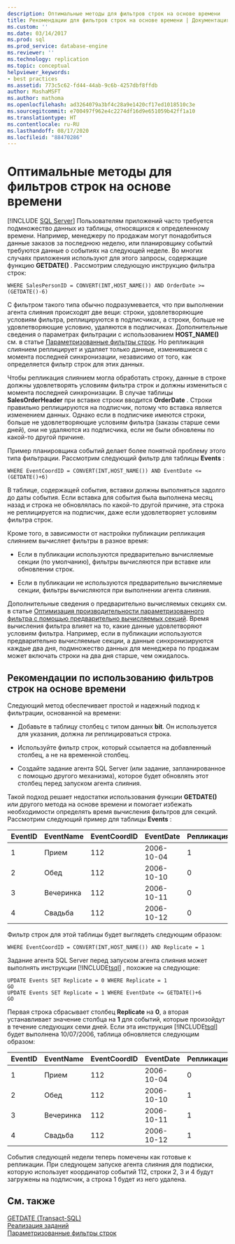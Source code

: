 ```yaml
---
description: Оптимальные методы для фильтров строк на основе времени
title: Рекомендации для фильтров строк на основе времени | Документация Майкрософт
ms.custom: ''
ms.date: 03/14/2017
ms.prod: sql
ms.prod_service: database-engine
ms.reviewer: ''
ms.technology: replication
ms.topic: conceptual
helpviewer_keywords:
- best practices
ms.assetid: 773c5c62-fd44-44ab-9c6b-4257dbf8ffdb
author: MashaMSFT
ms.author: mathoma
ms.openlocfilehash: ad3264079a3bf4c28a9e1420cf17ed1018510c3e
ms.sourcegitcommit: e700497f962e4c2274df16d9e651059b42ff1a10
ms.translationtype: HT
ms.contentlocale: ru-RU
ms.lasthandoff: 08/17/2020
ms.locfileid: "88470286"
---
```

# <a name="best-practices-for-time-based-row-filters"></a>Оптимальные методы для фильтров строк на основе времени
[!INCLUDE [SQL Server](../../../includes/applies-to-version/sqlserver.md)]
  Пользователям приложений часто требуется подмножество данных из таблицы, относящихся к определенному времени. Например, менеджеру по продажам могут понадобиться данные заказов за последнюю неделю, или планировщику событий требуются данные о событиях на следующей неделе. Во многих случаях приложения используют для этого запросы, содержащие функцию **GETDATE()** . Рассмотрим следующую инструкцию фильтра строк:  
  
```  
WHERE SalesPersonID = CONVERT(INT,HOST_NAME()) AND OrderDate >= (GETDATE()-6)  
```  
  
 С фильтром такого типа обычно подразумевается, что при выполнении агента слияния происходят две вещи: строки, удовлетворяющие условиям фильтра, реплицируются в подписчиках, а строки, больше не удовлетворяющие условию, удаляются в подписчиках. Дополнительные сведения о параметрах фильтрации с использованием **HOST_NAME()** см. в статье [Параметризованные фильтры строк](../../../relational-databases/replication/merge/parameterized-filters-parameterized-row-filters.md). Но репликация слиянием реплицирует и удаляет только данные, изменившиеся с момента последней синхронизации, независимо от того, как определяется фильтр строк для этих данных.  
  
 Чтобы репликация слиянием могла обработать строку, данные в строке должны удовлетворять условиям фильтра строк и должны измениться с момента последней синхронизации. В случае таблицы **SalesOrderHeader** при вставке строки вводится **OrderDate** . Строки правильно реплицируются на подписчик, потому что вставка является изменением данных. Однако если в подписчике имеются строки, больше не удовлетворяющие условиям фильтра (заказы старше семи дней), они не удаляются из подписчика, если не были обновлены по какой-то другой причине.  
  
 Пример планировщика событий делает более понятной проблему этого типа фильтрации. Рассмотрим следующий фильтр для таблицы **Events** :  
  
```  
WHERE EventCoordID = CONVERT(INT,HOST_NAME()) AND EventDate <= (GETDATE()+6)  
```  
  
 В таблице, содержащей события, вставки должны выполняться задолго до даты события. Если вставка для события была выполнена месяц назад и строка не обновлялась по какой-то другой причине, эта строка не реплицируется на подписчик, даже если удовлетворяет условиям фильтра строк.  
  
 Кроме того, в зависимости от настройки публикации репликация слиянием вычисляет фильтры в разное время:  
  
-   Если в публикации используются предварительно вычисляемые секции (по умолчанию), фильтры вычисляются при вставке или обновлении строк.  
  
-   Если в публикации не используются предварительно вычисляемые секции, фильтры вычисляются при выполнении агента слияния.  
  
 Дополнительные сведения о предварительно вычисляемых секциях см. в статье [Оптимизация производительности параметризованного фильтра с помощью предварительно вычисляемых секций](../../../relational-databases/replication/merge/parameterized-filters-optimize-for-precomputed-partitions.md). Время вычисления фильтра влияет на то, какие данные удовлетворяют условиям фильтра. Например, если в публикации используются предварительно вычисляемые секции, а данные синхронизируются каждые два дня, подмножество данных для менеджера по продажам может включать строки на два дня старше, чем ожидалось.  
  
## <a name="recommendations-for-using-time-based-row-filters"></a>Рекомендации по использованию фильтров строк на основе времени  
 Следующий метод обеспечивает простой и надежный подход к фильтрации, основанной на времени:  
  
-   Добавьте в таблицу столбец с типом данных **bit**. Он используется для указания, должна ли реплицироваться строка.  
  
-   Используйте фильтр строк, который ссылается на добавленный столбец, а не на временной столбец.  
  
-   Создайте задание агента SQL Server (или задание, запланированное с помощью другого механизма), которое будет обновлять этот столбец перед запуском агента слияния.  
  
 Такой подход решает недостатки использования функции **GETDATE()** или другого метода на основе времени и помогает избежать необходимости определять время вычисления фильтров для секций. Рассмотрим следующий пример для таблицы **Events** :  
  
|**EventID**|**EventName**|**EventCoordID**|**EventDate**|**Репликация**|  
|-----------------|-------------------|----------------------|-------------------|-------------------|  
|1|Прием|112|2006-10-04|1|  
|2|Обед|112|2006-10-10|0|  
|3|Вечеринка|112|2006-10-11|0|  
|4|Свадьба|112|2006-10-12|0|  
  
 Фильтр строк для этой таблицы будет выглядеть следующим образом:  
  
```  
WHERE EventCoordID = CONVERT(INT,HOST_NAME()) AND Replicate = 1  
```  
  
 Задание агента SQL Server перед запуском агента слияния может выполнять инструкции [!INCLUDE[tsql](../../../includes/tsql-md.md)] , похожие на следующие:  
  
```  
UPDATE Events SET Replicate = 0 WHERE Replicate = 1  
GO  
UPDATE Events SET Replicate = 1 WHERE EventDate <= GETDATE()+6  
GO  
```  
  
 Первая строка сбрасывает столбец **Replicate** на **0**, а вторая устанавливает значение столбца на **1** для событий, которые произойдут в течение следующих семи дней. Если эта инструкция [!INCLUDE[tsql](../../../includes/tsql-md.md)] будет выполнена 10/07/2006, таблица обновляется следующим образом:  
  
|**EventID**|**EventName**|**EventCoordID**|**EventDate**|**Репликация**|  
|-----------------|-------------------|----------------------|-------------------|-------------------|  
|1|Прием|112|2006-10-04|0|  
|2|Обед|112|2006-10-10|1|  
|3|Вечеринка|112|2006-10-11|1|  
|4|Свадьба|112|2006-10-12|1|  
  
 События следующей недели теперь помечены как готовые к репликации. При следующем запуске агента слияния для подписки, которую использует координатор событий 112, строки 2, 3 и 4 будут загружены на подписчик, а строка 1 будет из него удалена.  
  
## <a name="see-also"></a>См. также  
 [GETDATE (Transact-SQL)](../../../t-sql/functions/getdate-transact-sql.md)   
 [Реализация заданий](../../../ssms/agent/implement-jobs.md)   
 [Параметризованные фильтры строк](../../../relational-databases/replication/merge/parameterized-filters-parameterized-row-filters.md)  
  
  
